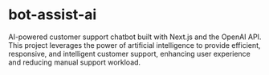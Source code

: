 # bot-assist-ai
AI-powered customer support chatbot built with Next.js and the OpenAI API. This project leverages the power of artificial intelligence to provide efficient, responsive, and intelligent customer support, enhancing user experience and reducing manual support workload.
